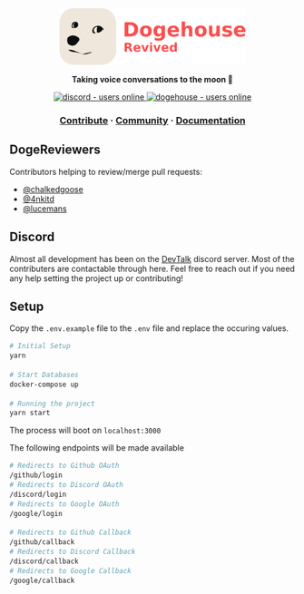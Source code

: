 <a href="https://dogehouse.online">
    <p align="center">
        <img height=100 src="./assets/banner.png"/>
    </p>
</a>
<p align="center">
  <strong>Taking voice conversations to the moon 🚀</strong>
</p>
<p align="center">
  <a href="https://discord.gg/t3NvdprFFP">
    <img src="https://img.shields.io/discord/819404956259057714?style=for-the-badge" alt="discord - users online" />
  </a>
  <a href="https://dogehouse.online">
    <img src="https://img.shields.io/endpoint?color=FD4D4D&style=for-the-badge&url=https%3A%2F%2Fapi.dogehouse.online%2Fshields" alt="dogehouse - users online" />
  </a>
</p>

<h3 align="center">
  <a href="https://github.com/dogehousetv">Contribute</a>
  <span> · </span>
  <a href="https://discord.gg/t3NvdprFFP">Community</a>
  <span> · </span>
  <a href="https://github.com/dogehousetv">Documentation</a>
</h3>

## DogeReviewers

Contributors helping to review/merge pull requests:

- [@chalkedgoose](https://github.com/chalkedgoose)
- [@4nkitd](https://github.com/4nkitd)
- [@lucemans](https://github.com/lucemans)

## Discord

Almost all development has been on the [DevTalk](https://discord.gg/t3NvdprFFP) discord server. Most of the contributers are contactable through here. Feel free to reach out if you need any help setting the project up or contributing!

## Setup

Copy the `.env.example` file to the `.env` file and replace the occuring values.

```bash
# Initial Setup
yarn

# Start Databases
docker-compose up

# Running the project
yarn start
```

The process will boot on `localhost:3000`

The following endpoints will be made available

```bash
# Redirects to Github OAuth
/github/login
# Redirects to Discord OAuth
/discord/login
# Redirects to Google OAuth
/google/login

# Redirects to Github Callback
/github/callback
# Redirects to Discord Callback
/discord/callback
# Redirects to Google Callback
/google/callback
```
